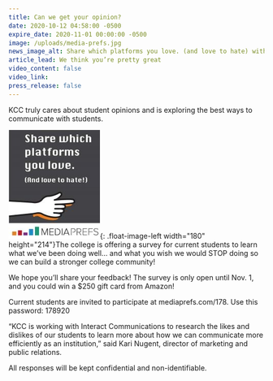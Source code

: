```yaml
---
title: Can we get your opinion?
date: 2020-10-12 04:58:00 -0500
expire_date: 2020-11-01 00:00:00 -0500
image: /uploads/media-prefs.jpg
news_image_alt: Share which platforms you love. (and love to hate) with hand pointing.
article_lead: We think you’re pretty great
video_content: false
video_link:
press_release: false
---
```


KCC truly cares about student opinions and is exploring the best ways to communicate with students.

![](/uploads/media-prefs180x214.jpg){: .float-image-left width="180" height="214"}The college is offering a survey for current students to learn what we’ve been doing well… and what you wish we would STOP doing so we can build a stronger college community\!

We hope you’ll share your feedback\! The survey is only open until Nov. 1, and you could win a $250 gift card from Amazon\!

Current students are invited to participate at mediaprefs.com/178. Use this password: 178920

“KCC is working with Interact Communications to research the likes and dislikes of our students to learn more about how we can communicate more efficiently as an institution,” said Kari Nugent, director of marketing and public relations.

All responses will be kept confidential and non-identifiable.